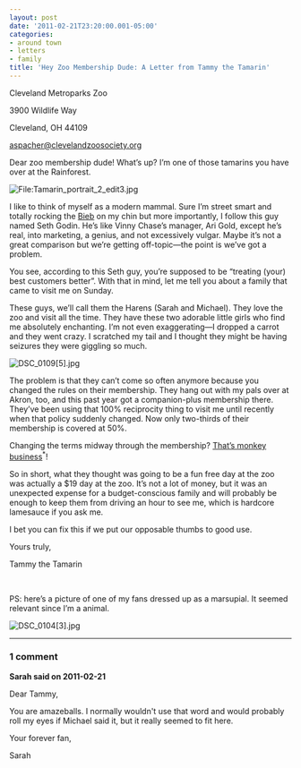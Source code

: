 ```yaml
---
layout: post
date: '2011-02-21T23:20:00.001-05:00'
categories:
- around town
- letters
- family
title: 'Hey Zoo Membership Dude: A Letter from Tammy the Tamarin'
---
```



Cleveland Metroparks Zoo    

3900 Wildlife Way     

Cleveland, OH 44109     

[aspacher@clevelandzoosociety.org](mailto:aspacher@clevelandzoosociety.org) 

Dear zoo membership dude! What’s up? I’m one of those tamarins you have over at the Rainforest.

![File:Tamarin_portrait_2_edit3.jpg](/assets/2011/File:Tamarin_portrait_2_edit3.jpg)</a>

I like to think of myself as a modern mammal. Sure I’m street smart and totally rocking the [Bieb](http://www.google.com/images?q=bieber+hair) on my chin but more importantly, I follow this guy named Seth Godin. He’s like Vinny Chase’s manager, Ari Gold, except he’s real, into marketing, a genius, and not excessively vulgar. Maybe it’s not a great comparison but we’re getting off-topic—the point is we’ve got a problem.

You see, according to this Seth guy, you’re supposed to be “treating (your) best customers better”. With that in mind, let me tell you about a family that came to visit me on Sunday.

These guys, we’ll call them the Harens (Sarah and Michael). They love the zoo and visit all the time. They have these two adorable little girls who find me absolutely enchanting. I’m not even exaggerating—I dropped a carrot and they went crazy. I scratched my tail and I thought they might be having seizures they were giggling so much.

![DSC_0109[5].jpg](/assets/2011/DSC_0109[5].jpg)</a>

The problem is that they can’t come so often anymore because you changed the rules on their membership. They hang out with my pals over at Akron, too, and this past year got a companion-plus membership there. They’ve been using that 100% reciprocity thing to visit me until recently when that policy suddenly changed. Now only two-thirds of their membership is covered at 50%. 

Changing the terms midway through the membership? [That’s monkey business](http://instantrimshot.com/)<sup title="I couldn't resist, sorry">*</sup>!

So in short, what they thought was going to be a fun free day at the zoo was actually a $19 day at the zoo. It’s not a lot of money, but it was an unexpected expense for a budget-conscious family and will probably be enough to keep them from driving an hour to see me, which is hardcore lamesauce if you ask me.

I bet you can fix this if we put our opposable thumbs to good use.

Yours truly,    

Tammy the Tamarin

&#160;

PS: here’s a picture of one of my fans dressed up as a marsupial. It seemed relevant since I’m a animal.

![DSC_0104[3].jpg](/assets/2011/DSC_0104[3].jpg)

---

### 1 comment

**Sarah said on 2011-02-21**

Dear Tammy,

You are amazeballs.  I normally wouldn't use that word and would probably roll my eyes if Michael said it, but it really seemed to fit here.

Your forever fan,

Sarah

